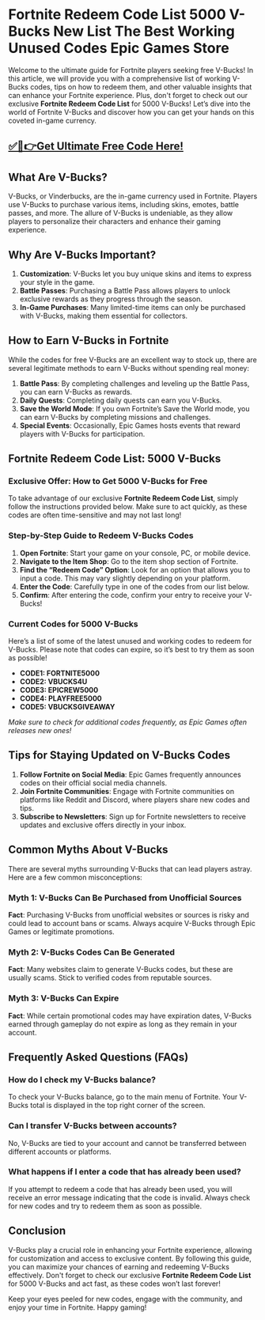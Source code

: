 # Fortnite Redeem Code List 5000 V-Bucks New List The Best Working Unused Codes Epic Games Store

Welcome to the ultimate guide for Fortnite players seeking free V-Bucks! In this article, we will provide you with a comprehensive list of working V-Bucks codes, tips on how to redeem them, and other valuable insights that can enhance your Fortnite experience. Plus, don't forget to check out our exclusive **Fortnite Redeem Code List** for 5000 V-Bucks! Let’s dive into the world of Fortnite V-Bucks and discover how you can get your hands on this coveted in-game currency.

## [✅🔴👉Get Ultimate Free Code Here!](https://mrlyons.online/giftcards/)

## What Are V-Bucks?

V-Bucks, or Vinderbucks, are the in-game currency used in Fortnite. Players use V-Bucks to purchase various items, including skins, emotes, battle passes, and more. The allure of V-Bucks is undeniable, as they allow players to personalize their characters and enhance their gaming experience. 

## Why Are V-Bucks Important?

1. **Customization**: V-Bucks let you buy unique skins and items to express your style in the game.
2. **Battle Passes**: Purchasing a Battle Pass allows players to unlock exclusive rewards as they progress through the season.
3. **In-Game Purchases**: Many limited-time items can only be purchased with V-Bucks, making them essential for collectors.

## How to Earn V-Bucks in Fortnite

While the codes for free V-Bucks are an excellent way to stock up, there are several legitimate methods to earn V-Bucks without spending real money:

1. **Battle Pass**: By completing challenges and leveling up the Battle Pass, you can earn V-Bucks as rewards.
2. **Daily Quests**: Completing daily quests can earn you V-Bucks.
3. **Save the World Mode**: If you own Fortnite’s Save the World mode, you can earn V-Bucks by completing missions and challenges.
4. **Special Events**: Occasionally, Epic Games hosts events that reward players with V-Bucks for participation.

## Fortnite Redeem Code List: 5000 V-Bucks

### Exclusive Offer: How to Get 5000 V-Bucks for Free

To take advantage of our exclusive **Fortnite Redeem Code List**, simply follow the instructions provided below. Make sure to act quickly, as these codes are often time-sensitive and may not last long!

### Step-by-Step Guide to Redeem V-Bucks Codes

1. **Open Fortnite**: Start your game on your console, PC, or mobile device.
2. **Navigate to the Item Shop**: Go to the item shop section of Fortnite.
3. **Find the “Redeem Code” Option**: Look for an option that allows you to input a code. This may vary slightly depending on your platform.
4. **Enter the Code**: Carefully type in one of the codes from our list below.
5. **Confirm**: After entering the code, confirm your entry to receive your V-Bucks!

### Current Codes for 5000 V-Bucks

Here’s a list of some of the latest unused and working codes to redeem for V-Bucks. Please note that codes can expire, so it’s best to try them as soon as possible!

- **CODE1: FORTNITE5000**
- **CODE2: VBUCKS4U**
- **CODE3: EPICREW5000**
- **CODE4: PLAYFREE5000**
- **CODE5: VBUCKSGIVEAWAY**

*Make sure to check for additional codes frequently, as Epic Games often releases new ones!*

## Tips for Staying Updated on V-Bucks Codes

1. **Follow Fortnite on Social Media**: Epic Games frequently announces codes on their official social media channels.
2. **Join Fortnite Communities**: Engage with Fortnite communities on platforms like Reddit and Discord, where players share new codes and tips.
3. **Subscribe to Newsletters**: Sign up for Fortnite newsletters to receive updates and exclusive offers directly in your inbox.

## Common Myths About V-Bucks

There are several myths surrounding V-Bucks that can lead players astray. Here are a few common misconceptions:

### Myth 1: V-Bucks Can Be Purchased from Unofficial Sources

**Fact**: Purchasing V-Bucks from unofficial websites or sources is risky and could lead to account bans or scams. Always acquire V-Bucks through Epic Games or legitimate promotions.

### Myth 2: V-Bucks Codes Can Be Generated

**Fact**: Many websites claim to generate V-Bucks codes, but these are usually scams. Stick to verified codes from reputable sources.

### Myth 3: V-Bucks Can Expire

**Fact**: While certain promotional codes may have expiration dates, V-Bucks earned through gameplay do not expire as long as they remain in your account.

## Frequently Asked Questions (FAQs)

### How do I check my V-Bucks balance?

To check your V-Bucks balance, go to the main menu of Fortnite. Your V-Bucks total is displayed in the top right corner of the screen.

### Can I transfer V-Bucks between accounts?

No, V-Bucks are tied to your account and cannot be transferred between different accounts or platforms.

### What happens if I enter a code that has already been used?

If you attempt to redeem a code that has already been used, you will receive an error message indicating that the code is invalid. Always check for new codes and try to redeem them as soon as possible.

## Conclusion

V-Bucks play a crucial role in enhancing your Fortnite experience, allowing for customization and access to exclusive content. By following this guide, you can maximize your chances of earning and redeeming V-Bucks effectively. Don't forget to check our exclusive **Fortnite Redeem Code List** for 5000 V-Bucks and act fast, as these codes won’t last forever!

Keep your eyes peeled for new codes, engage with the community, and enjoy your time in Fortnite. Happy gaming!
